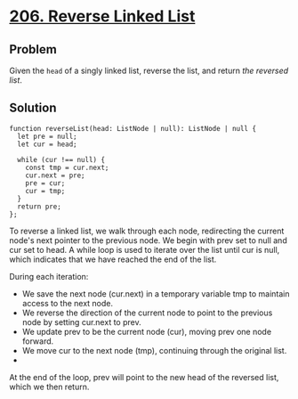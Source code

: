 # [206. Reverse Linked List](https://leetcode.com/problems/reverse-linked-list/)

## Problem

Given the `head` of a singly linked list, reverse the list, and return _the reversed list_.

## Solution

```
function reverseList(head: ListNode | null): ListNode | null {  
  let pre = null;  
  let cur = head;  
  
  while (cur !== null) {  
    const tmp = cur.next;  
    cur.next = pre;  
    pre = cur;  
    cur = tmp;  
  }  
  return pre;  
};
```

To reverse a linked list, we walk through each node, redirecting the current node's next pointer to the previous node. We begin with prev set to null and cur set to head. A while loop is used to iterate over the list until cur is null, which indicates that we have reached the end of the list.

During each iteration:

+ We save the next node (cur.next) in a temporary variable tmp to maintain access to the next node.
+ We reverse the direction of the current node to point to the previous node by setting cur.next to prev.
+ We update prev to be the current node (cur), moving prev one node forward.
+ We move cur to the next node (tmp), continuing through the original list.
+
At the end of the loop, prev will point to the new head of the reversed list, which we then return.
